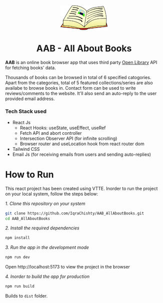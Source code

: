 <p align="center">
  <a href="https://aaballaboutbooks.web.app/" rel="noopener" target="_blank"><img width="150" src="public/icon.svg" alt="AAB Logo"></a>
</p>

<h1 align="center">AAB - All About Books</h1>



**AAB** is an online book browser app that uses third party [Open Library](https://openlibrary.org/developers/api) API for fetching books' data.

Thousands of books can be browsed in total of 6 specified catogories. Apart from the categories, total of 5 featured collections/series are also availabe to browse books in.
Contact form can be used to write reviews/comments to the website. It'll also send an auto-reply to the user provided email address.

### Tech Stack used
- React Js
    - React Hooks: useState, useEffect, useRef
    - Fetch API and abort controller
    - Intersection Observer API (for infinite scrolling)
    - Browser router and useLocation hook from react router dom
- Tailwind CSS
- Email Js (for receiving emails from users and sending auto-replies)





# How to Run
This react project has been created using VTTE. Inorder to run the project on your local system, follow the steps below:


*1. Clone this repository on your system*
```sh
git clone https://github.com/IqraChishty/AAB_AllAboutBooks.git
cd AAB_AllAboutBooks
```

*2. Install the required dependencies*

```sh
npm install
```

*3. Run the app in the development mode*

```sh
npm run dev
```
Open http://localhost:5173 to view the project in the browser

*4. Inorder to build the app for production*

```sh
npm run build
```
Builds to `dist` folder.